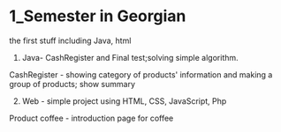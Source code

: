 # 1_Semester in Georgian
the first stuff including Java, html

1. Java- CashRegister and Final test;solving simple algorithm.

CashRegister - showing category of products' information and making a group of products; show summary

2. Web - simple project using HTML, CSS, JavaScript, Php

Product coffee - introduction page for coffee

